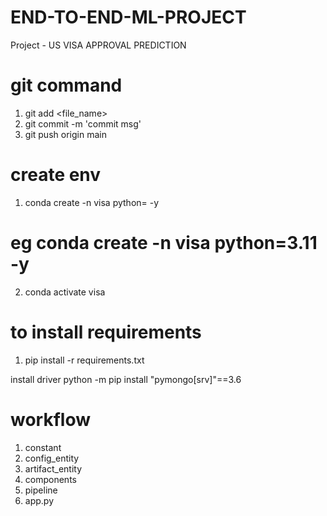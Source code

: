 # END-TO-END-ML-PROJECT

Project -
US VISA APPROVAL PREDICTION


# git command
1. git add <file_name>
2. git commit -m 'commit msg'
3. git push origin main

# create env

1. conda create -n visa python=<version> -y
# eg conda create -n visa python=3.11 -y
2. conda activate visa

# to install requirements
1. pip install -r requirements.txt



install driver
python -m pip install "pymongo[srv]"==3.6



# workflow
1. constant
2. config_entity
3. artifact_entity
4. components
5. pipeline
6. app.py

